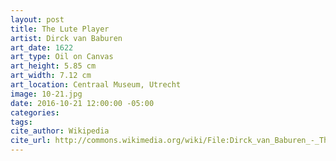 ```yaml
---
layout: post
title: The Lute Player
artist: Dirck van Baburen
art_date: 1622
art_type: Oil on Canvas
art_height: 5.85 cm
art_width: 7.12 cm
art_location: Centraal Museum, Utrecht
image: 10-21.jpg
date: 2016-10-21 12:00:00 -05:00
categories:
tags:
cite_author: Wikipedia
cite_url: http://commons.wikimedia.org/wiki/File:Dirck_van_Baburen_-_The_Lute_Player_-_Google_Art_Project.jpg
---
```

